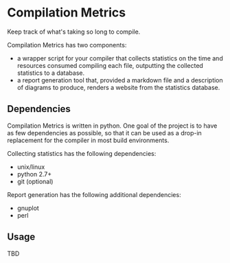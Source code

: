 # Compilation Metrics
Keep track of what's taking so long to compile.

Compilation Metrics has two components: 
* a wrapper script for your compiler that collects statistics on the time and
  resources consumed compiling each file, outputting the collected statistics
  to a database.
* a report generation tool that, provided a markdown file and a description of
  diagrams to produce, renders a website from the statistics database.

## Dependencies
Compilation Metrics is written in python. One goal of the project is to have
as few dependencies as possible, so that it can be used as a drop-in 
replacement for the compiler in most build environments.

Collecting statistics has the following dependencies:
* unix/linux
* python 2.7+
* git (optional)

Report generation has the following additional dependencies:
* gnuplot
* perl

## Usage
TBD
